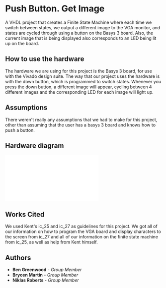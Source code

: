
# Push Button. Get Image

A VHDL project that creates a Finite State Machine where each time we switch between states, we output a different image to the VGA monitor, and states are cycled through using a button on the Basys 3 board. Also, the current image that is being displayed also corresponds to an LED being lit up on the board. 

## How to use the hardware

The hardware we are using for this project is the Basys 3 board, for use with the Vivado design suite. The way that our project uses the hardware is with the down button, which is programmed to switch states. Whenever you press the down button, a different image will appear, cycling between 4 different images and the corresponding LED for each image will light up.
## Assumptions
There weren't really any assumptions that we had to make for this project, other than assuming that the user has a basys 3 board and knows how to push a button.

## Hardware diagram
![Hardware Diagram](/Users/niklasroberts/Downloads/readme.md)

## Works Cited
We used Kent's ic_25 and ic_27 as guidelines for this project. We got all of our information on how to program the VGA board and display characters to the screen from ic_27 and all of our information on the finite state machine from ic_25, as well as help from Kent himself. 

## Authors

* **Ben Greenwood** - *Group Member* 
* **Brycen Martin** - *Group Member* 
* **Niklas Roberts** - *Group Member* 







